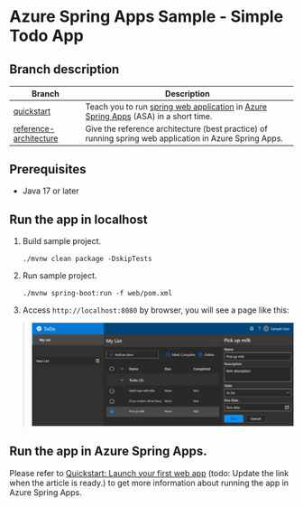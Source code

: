 # Azure Spring Apps Sample - Simple Todo App

## Branch description

| Branch                                                                                                                       | Description                                                                                                                                                                               |
|------------------------------------------------------------------------------------------------------------------------------|-------------------------------------------------------------------------------------------------------------------------------------------------------------------------------------------|
| [quickstart](https://github.com/Azure-Samples/ASA-Samples-Web-Application/blob/quickstart/README.md)                         | Teach you to run [spring web application](https://spring.io/web-applications) in [Azure Spring Apps](https://learn.microsoft.com/en-us/azure/spring-apps/overview) (ASA) in a short time. |
| [reference-architecture](https://github.com/Azure-Samples/ASA-Samples-Web-Application/blob/reference-architecture/README.md) | Give the reference architecture (best practice) of running spring web application in Azure Spring Apps.                                                                                   |


## Prerequisites

- Java 17 or later

## Run the app in localhost

1. Build sample project.

    ```shell
    ./mvnw clean package -DskipTests
    ```

2. Run sample project.

    ```shell
    ./mvnw spring-boot:run -f web/pom.xml
    ```

3. Access `http://localhost:8080` by browser, you will see a page like this:

> ![web.png](./assets/web.png)

## Run the app in Azure Spring Apps.

Please refer to [Quickstart: Launch your first web app](.) (todo: Update the link when the article is ready.) to get more information about running the app in Azure Spring Apps.
